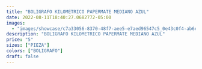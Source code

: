 ```yaml
---
title: "BOLIGRAFO KILOMETRICO PAPERMATE MEDIANO AZUL"
date: 2022-08-11T18:40:27.0682772-05:00
images:
  - "images/showcase/c7a33056-8370-48f7-aee5-e7aed96547c5_0e43c0f4-ab6e-43e5-9136-4a392c825dd5.webp"
description: "BOLIGRAFO KILOMETRICO PAPERMATE MEDIANO AZUL"
price: "5"
sizes: ["PIEZA"]
colors: ["BOLIGRAFO"]
draft: false
---
```

